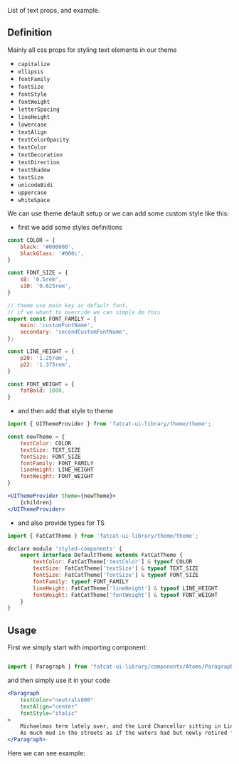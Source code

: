 List of text props, and example.

## 	Definition

Mainly all css props for styling text elements in our theme

- `capitalize`
- `ellipsis`
- `fontFamily`
- `fontSize`
- `fontStyle`
- `fontWeight`
- `letterSpacing`
- `lineHeight`
- `lowercase`
- `textAlign`
- `textColorOpacity`
- `textColor`
- `textDecoration`
- `textDirection`
- `textShadow`
- `textSize`
- `unicodeBidi`
- `uppercase`
- `whiteSpace`

We can use theme default setup or we can add some custom style like this:

- first we add some styles definitions

```jsx
const COLOR = {
	black: '#000000',
	blackGlass: '#000c',
}

const FONT_SIZE = {
	s8: '0.5rem',
	s10: '0.625rem',
}

// theme use main key as default font,
// if we whant to override we can simple do this
export const FONT_FAMILY = {
	main: 'customFontName',
	secondary: 'secondCustomFontName',
};

const LINE_HEIGHT = {
	p20: '1.25rem',
	p22: '1.375rem',
}

const FONT_WEIGHT = {
	fatBold: 1000,
}
```
- and then add that style to theme

```jsx
import { UIThemeProvider } from 'fatcat-ui-library/theme/theme';

const newTheme = {
	textColor: COLOR
	textSize: TEXT_SIZE
	fontSize: FONT_SIZE
	fontFamily: FONT_FAMILY
	lineHeight: LINE_HEIGHT
	fontWeight: FONT_WEIGHT
}

<UIThemeProvider theme={newTheme}>
	{children}
</UIThemeProvider>
```

- and also provide types for TS

```jsx
import { FatCatTheme } from 'fatcat-ui-library/theme/theme';

declare module 'styled-components' {
	export interface DefaultTheme extends FatCatTheme {
		textColor: FatCatTheme['textColor'] & typeof COLOR
		textSize: FatCatTheme['textSize'] & typeof TEXT_SIZE
		fontSize: FatCatTheme['fontSize'] & typeof FONT_SIZE
		fontFamily: typeof FONT_FAMILY
		lineHeight: FatCatTheme['lineHeight'] & typeof LINE_HEIGHT
		fontWeight: FatCatTheme['fontWeight'] & typeof FONT_WEIGHT
	}
}
```

## Usage 

First we simply start with importing component:

```jsx

import { Paragraph } from 'fatcat-ui-library/components/Atoms/Paragraph';

```

and then simply use it in your code

```jsx
<Paragraph
	textColor="neutrals800"
	textAlign="center"
	fontStyle="italic"
>
	Michaelmas term lately over, and the Lord Chancellor sitting in Lincoln's Inn Hall. Implacable November weather.
	As much mud in the streets as if the waters had but newly retired from the face of the earth.
</Paragraph>
```

Here we can see example:
